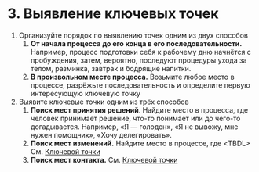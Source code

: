 # 3. Выявление ключевых точек

1. Организуйте порядок по выявлению точек одним из двух способов
   1. **От начала процесса до его конца в его последовательности.** Например, процесс подготовки себя к рабочему дню начнётся с пробуждения, затем, вероятно, последуют процедуры ухода за телом, разминка, завтрак и бодрящие напитки.
   2. **В произвольном месте процесса.** Возьмите любое место в процессе, разрёжьте последовательность и определите первую интересующую ключевую точку
2. Выявите ключевые точки одним из трёх способов
   1. **Поиск мест принятия решений**. Найдите место в процесса, где человек принимает решение, что-то понимает или до чего-то догадывается. Например, «Я — голоден», «Я не вывожу, мне нужен помощник», «Хочу делегировать».
   2. **Поиск мест изменений.** Найдите место в процессе, где \<TBDL> См. [Ключевой точки](../../praktiku/vazhnye-ponyatiya/klyuchevye-tochki.md)
   3. **Поиск мест контакта.** См. [Ключевой точки](../../praktiku/vazhnye-ponyatiya/klyuchevye-tochki.md)
